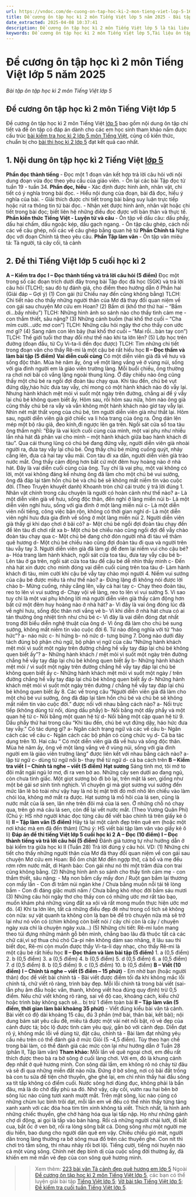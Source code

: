 ```yaml
---
url: https://vndoc.com/de-cuong-on-tap-hoc-ki-2-mon-tieng-viet-lop-5-167758
title: Đề cương ôn tập học kì 2 môn Tiếng Việt lớp 5 năm 2025 - Bài tập ôn tập học kì 2 môn Tiếng Việt lớp 5 - VnDoc.com
date_extracted: 2025-04-08 10:37:41
description: Đề cương ôn tập học kì 2 môn Tiếng Việt lớp 5 là tài liệu tham khảo hữu ích giúp các bạn học sinh ôn tập các dạng bài tập môn Tiếng Việt lớp 5, chuẩn bị cho kì thi học kì 2 hiệu quả nhất.
keywords: Đề cương ôn tập học kì 2 môn Tiếng Việt lớp 5,Tài liệu ôn tập học kì II môn Tiếng Việt lớp 5,ôn tập môn tiếng Việt lớp 5,ôn thi học kì 2 môn tiếng việt lớp 5,đề cương ôn thi học kì 2 lớp 5 môn tiếng việt,ôn tập học kì 2 môn tiếng việt lớp 5,đề thi học kì 2 môn tiếng việt lớp 5,đề thi học kì 2 lớp 5,đề thi tiếng việt lớp 5 cuối học kì 2,đề thi cuối kì 2 môn tiếng việt lớp 5
---
```


# Đề cương ôn tập học kì 2 môn Tiếng Việt lớp 5 năm 2025
 _Bài tập ôn tập học kì 2 môn Tiếng Việt lớp 5_
## **Đề cương ôn tập học kì 2 môn Tiếng Việt lớp 5**
Đề cương ôn tập học kì 2 môn Tiếng Việt [lớp 5](<https://vndoc.com/tai-lieu-hoc-tap-lop5>) bao gồm nội dung ôn tập chi tiết và đề ôn tập có đáp án dành cho các em học sinh tham khảo nắm được cấu trúc [bài kiểm tra học kì 2 lớp 5 môn Tiếng Việt](<https://vndoc.com/de-thi-hoc-ki-2-lop-5-mon-tieng-viet>), củng cố kiến thức, chuẩn bị cho [bài thi học kì 2 lớp 5](<https://vndoc.com/de-thi-hoc-ki-2-lop5>) đạt kết quả cao nhất.
## 1\. Nội dung ôn tập học kì 2 Tiếng Việt [lớp 5](<https://vndoc.com/tai-lieu-hoc-tap-lop5>)
**Phần đọc thành tiếng**
\- Đọc một 1 đoạn văn kết hợp trả lời câu hỏi với nội dung đoạn vừa đọc theo yêu cầu của giáo viên.
\- Ôn lại các bài Tập đọc từ tuần 19 - tuần 34.
**Phần đọc, hiểu**
\- Xác định được hình ảnh, nhân vật, chi tiết có ý nghĩa trong bài đọc.
\- Hiểu nội dung của đoạn, bài đã đọc, hiểu ý nghĩa của bài.
\- Giải thích được chi tiết trong bài bằng suy luận trực tiếp hoặc rút ra thông tin từ bài đọc.
\- Nhận xét được hình ảnh, nhân vật hoặc chi tiết trong bài đọc; biết liên hệ những điều đọc được với bản thân và thực tế.
**Phần kiến thức Tiếng Việt - Luyện từ và câu**
\- Ôn tập về dấu câu: dấu phẩy, dấu hai chấm, dấu ngoặc kép, dấu gạch ngang.
\- Ôn tập câu ghép, cách nối các vế câu ghép, nối các vế câu ghép bằng quan hệ từ
**Phần Chính tả**
Nghe đọc với đoạn Chính tả theo yêu cầu.
**Phần Tập làm văn**
\- Ôn tập văn miêu tả: Tả người, tả cây cối, tả cảnh
## 2\. Đề thi Tiếng Việt lớp 5 cuối học kì 2
**A – Kiểm tra đọc**
**I – Đọc thành tiếng và trả lời câu hỏi \(5 điểm\)**
Đọc một trong số các đoạn trích dưới đây trong bài Tập đọc đã học \(SGK\) và trả lời câu hỏi \(TLCH\); sau đó tự đánh giá, cho điểm theo hướng dẫn ở Phần hai \(Giải đáp – Gợi ý\)
\(1\) Con gái \(từ Chiều nay đến cũng không bằng\)
TLCH: Chi tiết nào cho thấy những người thân của Mơ đã thay đổi quan niệm về con gái sau chuyện Mơ cứu em Hoan?
\(2\) Bầm ơi \(khổ thơ thứ hai – “Bầm ơi…bấy nhiêu”\)
TLCH: Những hình ảnh so sánh nào cho thấy tình cảm mẹ - con thắm thiết, sâu nặng?
\(3\) Những cánh buồm \(hai khổ thơ cuối – “Cha mỉm cười…ước mơ con”\)
TLCH: Những câu hỏi ngây thơ cho thấy con ước mơ gì?
\(4\) Sang năm con lên bảy \(hai khổ thơ cuối – “Mai rồi…bàn tay con”\)
TLCH: Thế giới tuổi thơ thay đổi như thế nào khi ta lớn lên?
\(5\) Lớp học trên đường \(đoạn đầu, từ Cụ Vi-ta-li đến đọc được\)
TLCH: Tìm những chi tiết trong đoạn văn cho thấy Rê-mi là một cậu bé rất hiếu học
**II – Đọc thầm và làm bài tập \(5 điểm\)**
**Vai diễn cuối cùng**
Có một diễn viên già đã về hưu và sống độc thân. Mùa hè năm ấy, ông về một làng vắng vẻ ở vùng núi, sống với gia đình người em là giáo viên trường làng.
Mỗi buổi chiều, ông thường ra chơi nơi bãi cỏ vắng lặng ngoài thung lũng. Ở đây chiều nào ông cũng thấy một chú bé ra ngồi đợi đoàn tàu chạy qua. Khi tàu đến, chú bé vụt đứng dậy,háo hức đưa tay vẫy, chỉ mong có một hành khách nào đó vẫy lại. Nhưng hành khách mệt mỏi vì suốt một ngày trên đường, chẳng ai để ý vẫy lại chú bé không quen biết ấy.
Hôm sau, rồi hôm sau nữa, hôm nào ông già cũng thấy chú bé ra vẫy và vẫn không một hành khách nào giơ tay vẫy lại. Nhìn nét mặt thất vọng của chú bé, tim người diễn viên già như thắt lại.
Hôm sau, người diễn viên già giở chiếc va li hóa trang của ông ra. Ông dán lên mép một bộ râu giả, đeo kính,đi ngược lên ga trên. Ngồi sát cửa sổ toa tàu ông thầm nghĩ: “Đây là vai kịch cuối cùng của mình, một vai phụ như nhiều lần nhà hát đã phân vai cho mình – một hành khách giữa bao hành khách đi tàu”.
Qua cái thung lũng có chú bé đang đứng vẫy, người diễn viên già nhoài người ra, đưa tay vẫy lại chú bé. Ông thấy chú bé mừng cuống quýt, nhảy cẫng lên, đưa cả hai tay vẫu mãi.
Con tàu đi xa dần, người diễn viên già trào nước mắt. Ông thấy cảm động hơn bất cứ một đêm huy hoàng nào ở nhà hát. Đây là vai diễn cuối cùng của ông. Tuy chỉ là vai phụ, một vai không có lời, một vai không đáng kể nhưng ông đã làm cho một chú bé vui sướng, ông đã đáp lại tâm hồn chú bé và chú bé sẽ không mất niềm tin vào cuộc đời.
\(Theo Truyện khuyết danh\)
Khoanh tròn chữ cái trước ý trả lời đúng
1\. Nhân vật chính trong câu chuyện là người có hoàn cảnh như thế nào?
a- Là một diễn viên già về hưu, sống độc thân, đến nghỉ ở làng miền núi
b- Là một diễn viên nghỉ hưu, sống với gia đình ở một làng miền núi
c- Là một diễn viên nổi tiếng, công việc bận rộn, không có thời gian nghỉ
d- Là một diễn viên nghỉ hưu đưa gia đình về sống ở một làng miền núi
2\. Người diễn viên già thấy gì khi dạo chơi ở bãi cỏ?
a- Một chú bé ngồi đợi đoàn tàu chạy đến để lên tàu đi chơi rất xa
b- Một chú bé chiều nào cũng ngồi đợi để vẫy chào đoàn tàu chạy qua
c- Một chú bé đang chờ đón người nhà đi tàu về thăm quê hương
d- Một chú bé chiều nào cũng đợi đoàn tàu đi qua và người trên tàu vẫy tay
3\. Người diễn viên già đã làm gì để đem lại niềm vui cho cậu bé?
a- Hóa trang làm hành khách, ngồi sát cửa toa tàu, đưa tay vẫy cậu bé
b- Lên tàu ở ga trên, ngồi sát cửa toa tàu để cậu bé dễ nhìn thấy mình
c- Đến nhà hát xin được cho mình đóng vai diễn cuối cùng trên toa tàu
d- Làm hành khách đi tàu, mỉm cười khi cậu bé vẫy tay chào mọi người
4\. Niềm vui sướng của cậu bé được miêu tả như thế nào?
a- Đứng lặng đi không nói được lời chào
b- Mừng cuống, nhảy cẫng lên, vẫy cả hai tay
c- Chạy theo đoàn tàu, reo to lên vì vui sướng
d- Chạy vội về làng, reo to lên vì vui sướng
5\. Vì sao tuy chỉ là một vai phụ không lời mà người diễn viên già thấy cảm động hơn bất cứ một đêm huy hoàng nào ở nhà hát?
a- Vì đây là vai ông đóng lúc đã về nghỉ hưu, sống độc thân nơi vắng vẻ
b- Vì khi diễn ở nhà hát chưa có ai tán thưởng ông nhiệt tình như chú bé
c- Vì đây là vai diễn đóng đạt nhất trong đời biểu diễn nghệ thuật của ông
d- Vì ông đã làm cho chú bé sung sướng, không mất niềm tin vào cuộc đời
6\. Từ nào đồng nghĩa với từ “háo hức”?
a- náo nức
c- hí hửng
b- nô nức
d- tưng bừng
7\. Dòng nào dưới đây tách đúng bộ phận chủ ngữ, bộ phận vị ngữ của câu “Những hành khách mệt mỏi vì suốt một ngày trên đường chẳng hề vẫy tay đáp lại chú bé không quen biết ấy”?
a- Những hành khách / mệt mỏi vì suốt một ngày trên đường chẳng hề vẫy tay đáp lại chú bé không quen biết ấy
b- Những hành khách mệt mỏi / vì suốt một ngày trên đường chẳng hề vẫy tay đáp lại chú bé không quen biết ấy
c- Những hành khách mệt mỏi vì suốt một ngày / trên đường chẳng hề vẫy tay đáp lại chú bé không quen biết ấy
d- Những hành khách mệt mỏi vì suốt một ngày trên đường / chẳng hề vẫy tay đáp lại chú bé không quen biết ấy
8\. Các vế trong câu “Người diễn viên già đã làm cho một chú bé vui sướng, ông đã đáp lại tâm hồn chú bé và chú bé sẽ không mất niềm tin vào cuộc đời.” được nối với nhau bằng cách nào?
a- Nối trực tiếp \(không dùng từ nối, dùng dấu phẩy\)
b- Nối bằng một dấy phẩy và một quan hệ từ
c- Nối bằng một quan hệ từ
d- Nối bằng một cặp quan hệ từ
9\. Dấu phẩy thứ hai trong câu “Khi tàu đến, chú bé vụt đứng dậy, háo hức đưa tay vẫy.” Có tác dụng gì?
a- Ngăn cách trạng ngữ và các vế câu
b- Ngăn cách các vế câu
c- Ngăn cách các bộ phận có cùng chức vụ
d- Cả ba tác dụng trên
10\. Hai câu “ Có một diễn viên già đã về hưu và sống độc thân. Mùa hè năm ấy, ông về một làng vắng vẻ ở vùng núi, sống với gia đình người em là giáo viên trường làng” được liên kết với nhau bằng cách nào?
a- lặp từ ngữ
c- dùng từ ngữ nối
b- thay thế từ ngữ
d- cả ba cách trên
**B – Kiểm tra viết**
**I – Chính tả nghe – viết \(5 điểm\)**
**Hạt sương**
Sáng tinh mơ, tôi mở to đôi mắt ngái ngủ lơ mơ, đi ra ven bờ ao. Những cây sen dưới ao đang ngủ, còn chưa tỉnh giấc.
Một giọt sương bò đi bò lại, trên mặt lá sen, giống như một bé gái sơ sinh tinh nghịch. Vì chuyện gì mà giọt sương vui sướng đến mức lăn lê bò toài như vậy hay là nó bị mặt trời đỏ mới nhô lên chiếu vào làm chói lóa, không mở mắt ra được.
Hạt sương là mồ hôi của lá sen, cũng là nước mắt của lá sen, lăn nhẹ trên đôi má của lá sen. Ở những chỗ nó chạy qua, trên gò má cảu lá sen, còn để lại vết nước mắt.
\(Theo Vương Quân Phi\)
\(Chú ý: HS nhờ người khác đọc từng câu để viết bào chính tả trên giấy kẻ ô li\)
**II – Tập làm văn \(5 điểm\)**
Hãy tả lại một cảnh đẹp trên quê em \(hoặc một nơi khác mà em đã đến thăm\)
\(Chú ý: HS viết bài tập làm văn vào giấy kẻ ô li\)
**Đáp án đề thi tiếng Việt lớp 5 cuối học kì 2**
**A – Đọc \(10 điểm\)**
**I – Đọc thành tiếng và trả lời câu hỏi \(5 điểm\)**
Đánh giá tương tự như hướng dẫn ở bài kiểm tra giữa học kì II \(Tuần 28\)
Trả lời đúng ý câu hỏi. VD:
\(1\) Những chi tiết cho thấy những người thân của Mơ đã thay đổi quan niệm về con gái sau chuyện Mơ cứu em Hoan: Bố ôm chặt Mơ đến ngợp thở, cả bố và mẹ đều rơm rớm nước mắt, dì Hạnh bảo: Con gái như nó thì một trăm đứa con trai cũng không bằng.
\(2\) Những hình ảnh so sánh cho thấy tình cảm mẹ - con thắm thiết, sâu nặng:
\- Mạ non bầm cấy mấy đon / Ruột gan bầm lại thương con mấy lần
\- Con đi trăm núi ngàn khe / Chưa bằng muôn nỗi tái tê lòng bầm
\- Con đi đáng giặc mười năm / Chưa bằng khó nhọc đời bầm sáu mươi
\(3\) Những câu hỏi ngây thơ cho thấy con có những ước mơ rất táo bạo, muốn khám phá những vùng đất xa xôi và rất mong muốn thực hiện ước mơ đó.
\(4\) Khi ta lớn lên, tất cả những điều đẹp đẽ như trong cổ tích sẽ không còn nữa: sự vật quanh ta không còn là bạn bè để trò chuyện nữa mà sẽ trở lại như nó vốn có \(chim không còn biết nói / cây chỉ còn là cây / chuyện ngày xưa chỉ là chuyện ngày xưa...\)
\(5\) Những chi tiết: Rê-mi luôn mang theo túi đựng những mảnh gỗ bên mình, chẳng bao lâu đã thuộc tất cả các chữ cái,vì sợ thua chú chó Ca-pi nên không dám sao nhãng, ít lâu sau thì biết đọc, Rê-mi còn muốn được thầy Vi-ta-li dạy nhạc, cho thấy Rê-mi là một cậu bé rất hiếu học
**II – Đọc thầm và làm bài tập \(5 điểm\)**
1\. a \(0,5 điểm\)
2\. b \(0,5 điểm\)
3\. a \(0,5 điểm\)
4\. b \(0,5 điểm\)
5\. d \(0,5 điểm\)
6\. a \(0,5 điểm\)
7\. d \(0,5 điểm\)
8\. b \(0,5 điểm\)
9\. c \(0,5 điểm\)
10\. b \(0,5 điểm\)
**B – Viết \(10 điểm\)**
**I – Chính tả nghe – viết \(5 điểm – 15 phút\)**
\- Em nhờ bạn \(hoặc người thân\) đọc để viết bài chính tả
\- Bài viết được điểm tối đa khi không mắc lỗi chính tả, chữ viết rõ ràng, trình bày đẹp. Mỗi lỗi chính tả trong bài viết \(sai- lẫn phụ âm đầu hoặc vần, thanh, không viết hoa đúng quy định\) trừ 0,5 điểm. Nếu chữ viết không rõ ràng, sai về độ cao, khoảng cách, kiểu chữ hoặc trình bày không sạch sẽ… bị trừ 1 điểm toàn bài
**II – Tập làm văn \(5 điểm, thời gian làm bài khoảng 35 phút\)**
\- Viết đúng kiểu bài văn tả cảnh. Bài viết có độ dài khoảng 15 câu, đủ 3 phần \(mở bài, thân bài, kết bài\); nội dung bám sát yêu cầu đề, miêu tả được một vài nét nổi bật, rõ vẻ đẹp của cảnh được tả; bộc lộ được tình cảm yêu quý, gắn bó với cảnh đẹp. Diễn đạt rõ ý, không mắc lỗi về dùng từ, đặt câu, chính tả
\- Bài làm đạt những yêu cầu nêu trên có thể đánh giá ở mức Giỏi \(5 -4,5 điểm\). Tùy theo hạn chế trong bài làm, có thể đánh giá các mức còn lại như hướng dẫn ở Tuần 28 \(phần II, Tập làm văn\)
**Tham khảo:**
Mỗi lần về quê ngoại chơi, em đều rất thích được theo bà ra bờ sông ở cuối làng chơi. Với em, đó là khung cảnh đẹp nhất ở quê hương mình.
Con sông dài lắm, em không rõ nó chảy từ đâu và sẽ đi qua những miền đất nào nữa. Đứng ở bờ sông, nơi có bãi đất trống bà con tu sửa để tiện chờ thuyền, ghe ghé lại, em chỉ nhìn thấy hai đầu sông xa tít tắp không có điểm cuối. Nước sông hơi đùng đục, không phải là bẩn đâu, mà là do chở đầy phù sa đó. Nhờ vậy, cây cối, vườn rau hai bên bờ sông lúc nào cũng tươi xanh mướt mắt. Trên mặt sông, lúc nào cũng có những chùm lục bình trôi dạt, mỗi lần em về đều có thể nhìn thấy từng tảng xanh xanh với các đóa hoa tim tím xinh không tả xiết. Thích nhất, là hình ảnh những chiếc thuyền, ghe chở hàng hóa qua lại tấp nập. Họ như những gánh chợ di động, ai gọi là tấp vào bán hàng. Rồi cả những người chài lưới, đi bắt cua, bắt ốc ở ven bờ, rồi ra lòng sông bắt cá. Dòng sông như một người mẹ dịu hiền, bao dung cho người dân quê em vậy.
Chiều chiều gió mát, người dân trong làng thường ra bờ sông mua đồ trên các thuyền ghe. Con nít thì chơi trò tắm sông, thi nhau nhảy rồi bơi lội. Tiếng cười, tiếng nói huyên náo cả một vùng sông. Chính nét đẹp bình dị của cuộc sống đời thường ấy, đã khiến em mê mẩn vẻ đẹp của con sông quê hương mình.
>> Xem thêm: [223 bài văn Tả cảnh đẹp quê hương em lớp 5](<https://vndoc.com/van-mau-lop-5-ta-lai-mot-canh-dep-cua-que-huong-ma-em-thich-nhat-132731>)
Ngoài [Đề cương ôn tập học kì 2 môn Tiếng Việt lớp 5](<https://vndoc.com/de-cuong-on-tap-hoc-ki-2-mon-tieng-viet-lop-5-167758>), các bạn có thể luyện giải bài tập [Tiếng Việt lớp 5](<https://vndoc.com/tieng-viet-lop5>); [Vở bài tập Tiếng Việt lớp 5](<https://vndoc.com/giai-vo-bai-tap-tieng-viet5>); [Đề kiểm tra cuối tuần Tiếng Việt lớp 5](<https://vndoc.com/de-kiem-tra-cuoi-tuan-tieng-viet5>).
